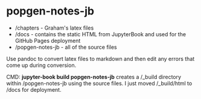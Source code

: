# popgen-notes-jb

- /chapters - Graham's latex files
- /docs - contains the static HTML from JupyterBook and used for the GitHub Pages deployment
- /popgen-notes-jb - all of the source files

Use pandoc to convert latex files to markdown and then edit any errors that come up during conversion.

CMD: **jupyter-book build popgen-notes-jb**
creates a /_build directory within /popgen-notes-jb using the source files. I just moved /_build/html to /docs for deployment.
